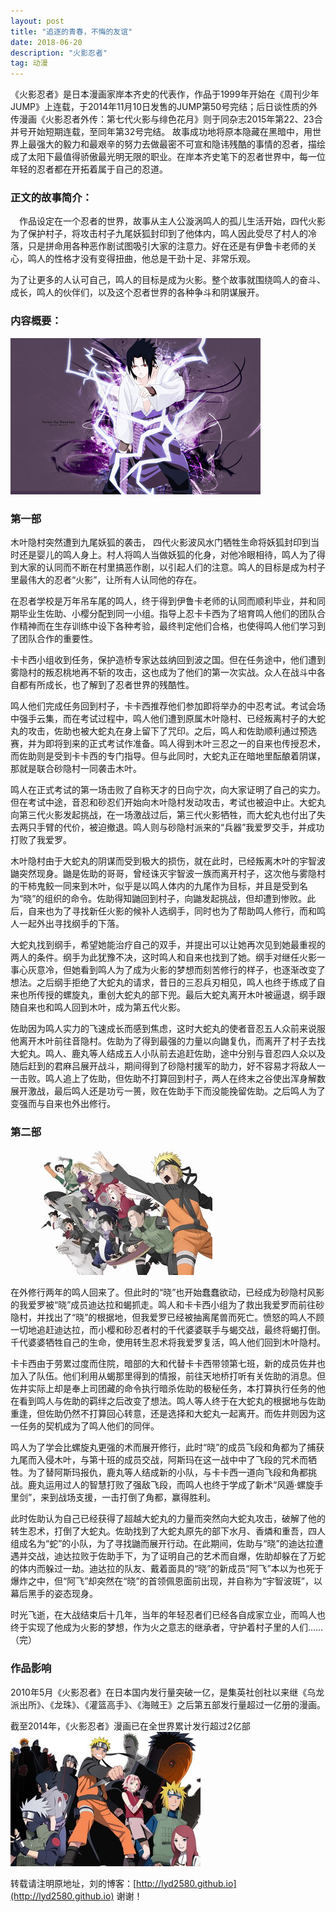 ```yaml
---
layout: post
title: "追逐的青春，不悔的友谊"
date: 2018-06-20 
description: "火影忍者"
tag: 动漫
---   
```

   《火影忍者》是日本漫画家岸本齐史的代表作，作品于1999年开始在《周刊少年JUMP》上连载，于2014年11月10日发售的JUMP第50号完结；后日谈性质的外传漫画《火影忍者外传：第七代火影与绯色花月》则于同杂志2015年第22、23合并号开始短期连载，至同年第32号完结。
故事成功地将原本隐藏在黑暗中，用世界上最强大的毅力和最艰辛的努力去做最密不可宣和隐讳残酷的事情的忍者，描绘成了太阳下最值得骄傲最光明无限的职业。在岸本齐史笔下的忍者世界中，每一位年轻的忍者都在开拓着属于自己的忍道。
### 正文的故事简介：
　作品设定在一个忍者的世界，故事从主人公漩涡鸣人的孤儿生活开始，四代火影为了保护村子，将攻击村子九尾妖狐封印到了他体内，鸣人因此受尽了村人的冷落，只是拼命用各种恶作剧试图吸引大家的注意力。好在还是有伊鲁卡老师的关心，鸣人的性格才没有变得扭曲，他总是干劲十足、非常乐观。

为了让更多的人认可自己，鸣人的目标是成为火影。整个故事就围绕鸣人的奋斗、成长，鸣人的伙伴们，以及这个忍者世界的各种争斗和阴谋展开。
 
### 内容概要：
![image](http://github.com/lyd2580/lyd2580.github.io/raw/master/images/1.jpg)
### 第一部

木叶隐村突然遭到九尾妖狐的袭击， 四代火影波风水门牺牲生命将妖狐封印到当时还是婴儿的鸣人身上。村人将鸣人当做妖狐的化身，对他冷眼相待，鸣人为了得到大家的认同而不断在村里搞恶作剧，以引起人们的注意。鸣人的目标是成为村子里最伟大的忍者“火影”，让所有人认同他的存在。

在忍者学校是万年吊车尾的鸣人，终于得到伊鲁卡老师的认同而顺利毕业，并和同期毕业生佐助、小樱分配到同一小组。指导上忍卡卡西为了培育鸣人他们的团队合作精神而在生存训练中设下各种考验，最终判定他们合格，也使得鸣人他们学习到了团队合作的重要性。

卡卡西小组收到任务，保护造桥专家达兹纳回到波之国。但在任务途中，他们遭到雾隐村的叛忍桃地再不斩的攻击，这也成为了他们的第一次实战。众人在战斗中各自都有所成长，也了解到了忍者世界的残酷性。


鸣人他们完成任务回到村子，卡卡西推荐他们参加即将举办的中忍考试。考试会场中强手云集，而在考试过程中，鸣人他们遭到原属木叶隐村、已经叛离村子的大蛇丸的攻击，佐助也被大蛇丸在身上留下了咒印。之后，鸣人和佐助顺利通过预选赛，并为即将到来的正式考试作准备。鸣人得到木叶三忍之一的自来也传授忍术，而佐助则是受到卡卡西的专门指导。但与此同时，大蛇丸正在暗地里酝酿着阴谋，那就是联合砂隐村一同袭击木叶。

鸣人在正式考试的第一场击败了自称天才的日向宁次，向大家证明了自己的实力。但在考试中途，音忍和砂忍们开始向木叶隐村发动攻击，考试也被迫中止。大蛇丸向第三代火影发起挑战，在一场激战过后，第三代火影牺牲，而大蛇丸也付出了失去两只手臂的代价，被迫撤退。鸣人则与砂隐村派来的“兵器”我爱罗交手，并成功打败了我爱罗。

木叶隐村由于大蛇丸的阴谋而受到极大的损伤，就在此时，已经叛离木叶的宇智波鼬突然现身。鼬是佐助的哥哥，曾经诛灭宇智波一族而离开村子，这次他与雾隐村的干柿鬼鲛一同来到木叶，似乎是以鸣人体内的九尾作为目标，并且是受到名为“晓”的组织的命令。佐助得知鼬回到村子，向鼬发起挑战，但却遭到惨败。此后，自来也为了寻找新任火影的候补人选纲手，同时也为了帮助鸣人修行，而和鸣人一起外出寻找纲手的下落。

大蛇丸找到纲手，希望她能治疗自己的双手，并提出可以让她再次见到她最重视的两人的条件。纲手为此犹豫不决，这时鸣人和自来也找到了她。纲手对继任火影一事心灰意冷，但她看到鸣人为了成为火影的梦想而刻苦修行的样子，也逐渐改变了想法。之后纲手拒绝了大蛇丸的请求，昔日的三忍兵刃相见，鸣人也终于练成了自来也所传授的螺旋丸，重创大蛇丸的部下兜。最后大蛇丸离开木叶被逼退，纲手跟随自来也和鸣人回到木叶，成为第五代火影。

佐助因为鸣人实力的飞速成长而感到焦虑，这时大蛇丸的使者音忍五人众前来说服他离开木叶前往音隐村。佐助为了得到最强的力量以向鼬复仇，而离开了村子去找大蛇丸。鸣人、鹿丸等人结成五人小队前去追赶佐助，途中分别与音忍四人众以及随后赶到的君麻吕展开战斗，期间得到了砂隐村援军的助力，好不容易才将敌人一一击败。鸣人追上了佐助，但佐助不打算回到村子，两人在终末之谷使出浑身解数展开激战，最后鸣人还是功亏一篑，败在佐助手下而没能挽留佐助。之后鸣人为了变强而与自来也外出修行。

### 第二部
![image](http://github.com/lyd2580/lyd2580.github.io/raw/master/images/2.jpg)

在外修行两年的鸣人回来了。但此时的“晓”也开始蠢蠢欲动，已经成为砂隐村风影的我爱罗被“晓”成员迪达拉和蝎抓走。鸣人和卡卡西小组为了救出我爱罗而前往砂隐村，并找出了“晓”的根据地，但我爱罗已经被抽离尾兽而死亡。愤怒的鸣人不顾一切地追赶迪达拉，而小樱和砂忍者村的千代婆婆联手与蝎交战，最终将蝎打倒。千代婆婆牺牲自己的生命，使用转生忍术将我爱罗复活，鸣人他们回到木叶隐村。

卡卡西由于劳累过度而住院，暗部的大和代替卡卡西带领第七班，新的成员佐井也加入了队伍。他们利用从蝎那里得到的情报，前往天地桥打听有关佐助的消息。但佐井实际上却是奉上司团藏的命令执行暗杀佐助的极秘任务，本打算执行任务的他在看到鸣人与佐助的羁绊之后改变了想法。鸣人等人终于在大蛇丸的根据地与佐助重逢，但佐助仍然不打算回心转意，还是选择和大蛇丸一起离开。而佐井则因为这一任务的契机成为了鸣人他们的同伴。

鸣人为了学会比螺旋丸更强的术而展开修行，此时“晓”的成员飞段和角都为了捕获九尾而入侵木叶，与第十班的成员交战，阿斯玛在这一战中中了飞段的咒术而牺牲。为了替阿斯玛报仇，鹿丸等人结成新的小队，与卡卡西一道向飞段和角都挑战。鹿丸运用过人的智慧打败了强敌飞段，而鸣人也终于学成了新术“风遁·螺旋手里剑”，来到战场支援，一击打倒了角都，赢得胜利。

此时佐助认为自己已经获得了超越大蛇丸的力量而突然向大蛇丸攻击，破解了他的转生忍术，打倒了大蛇丸。佐助找到了大蛇丸原先的部下水月、香燐和重吾，四人组成名为“蛇”的小队，为了寻找鼬而展开行动。在此期间，佐助与“晓”的迪达拉遭遇并交战，迪达拉败于佐助手下，为了证明自己的艺术而自爆，佐助却躲在了万蛇的体内而躲过一劫。迪达拉的队友、戴着面具的“晓”的新成员“阿飞”本以为也死于爆炸之中，但“阿飞”却突然在“晓”的首领佩恩面前出现，并自称为“宇智波斑”，以幕后黑手的姿态现身。


时光飞逝，在大战结束后十几年，当年的年轻忍者们已经各自成家立业，而鸣人也终于实现了他成为火影的梦想，作为火之意志的继承者，守护着村子里的人们……（完）

### 作品影响
2010年5月《火影忍者》在日本国内发行量突破一亿，是集英社创社以来继《乌龙派出所》、《龙珠》、《灌篮高手》、《海贼王》之后第五部发行量超过一亿册的漫画。

截至2014年，《火影忍者》漫画已在全世界累计发行超过2亿部
![image](http://github.com/lyd2580/lyd2580.github.io/raw/master/images/3.jpg)


转载请注明原地址，刘的博客：[http://lyd2580.github.io](http://lyd2580.github.io) 谢谢！
